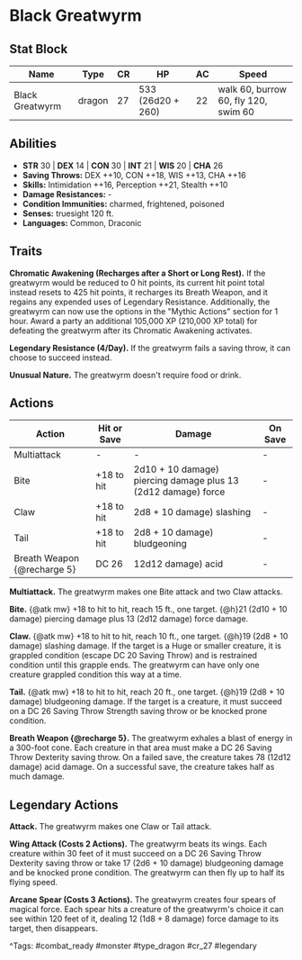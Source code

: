 # Black Greatwyrm

## Stat Block

| Name | Type | CR | HP | AC | Speed |
|------|------|----|----|----|-------|
| Black Greatwyrm | dragon | 27 | 533 (26d20 + 260) | 22 | walk 60, burrow 60, fly 120, swim 60 |

## Abilities

- **STR** 30 | **DEX** 14 | **CON** 30 | **INT** 21 | **WIS** 20 | **CHA** 26
- **Saving Throws:** DEX ++10, CON ++18, WIS ++13, CHA ++16  
- **Skills:** Intimidation ++16, Perception ++21, Stealth ++10  
- **Damage Resistances:** -  
- **Condition Immunities:** charmed, frightened, poisoned  
- **Senses:** truesight 120 ft.  
- **Languages:** Common, Draconic

## Traits

**Chromatic Awakening (Recharges after a Short or Long Rest).** If the greatwyrm would be reduced to 0 hit points, its current hit point total instead resets to 425 hit points, it recharges its Breath Weapon, and it regains any expended uses of Legendary Resistance. Additionally, the greatwyrm can now use the options in the "Mythic Actions" section for 1 hour. Award a party an additional 105,000 XP (210,000 XP total) for defeating the greatwyrm after its Chromatic Awakening activates.

**Legendary Resistance (4/Day).** If the greatwyrm fails a saving throw, it can choose to succeed instead.

**Unusual Nature.** The greatwyrm doesn't require food or drink.


## Actions

| Action | Hit or Save | Damage | On Save |
|--------|--------------|--------|----------|
| Multiattack | - | - | - |
| Bite | +18 to hit | 2d10 + 10 damage) piercing damage plus 13 (2d12 damage) force | - |
| Claw | +18 to hit | 2d8 + 10 damage) slashing | - |
| Tail | +18 to hit | 2d8 + 10 damage) bludgeoning | - |
| Breath Weapon {@recharge 5} | DC 26 | 12d12 damage) acid | - |

**Multiattack.** The greatwyrm makes one Bite attack and two Claw attacks.

**Bite.** {@atk mw} +18 to hit to hit, reach 15 ft., one target. {@h}21 (2d10 + 10 damage) piercing damage plus 13 (2d12 damage) force damage.

**Claw.** {@atk mw} +18 to hit to hit, reach 10 ft., one target. {@h}19 (2d8 + 10 damage) slashing damage. If the target is a Huge or smaller creature, it is grappled condition (escape DC 20 Saving Throw) and is restrained condition until this grapple ends. The greatwyrm can have only one creature grappled condition this way at a time.

**Tail.** {@atk mw} +18 to hit to hit, reach 20 ft., one target. {@h}19 (2d8 + 10 damage) bludgeoning damage. If the target is a creature, it must succeed on a DC 26 Saving Throw Strength saving throw or be knocked prone condition.

**Breath Weapon {@recharge 5}.** The greatwyrm exhales a blast of energy in a 300-foot cone. Each creature in that area must make a DC 26 Saving Throw Dexterity saving throw. On a failed save, the creature takes 78 (12d12 damage) acid damage. On a successful save, the creature takes half as much damage.

## Legendary Actions

**Attack.** The greatwyrm makes one Claw or Tail attack.

**Wing Attack (Costs 2 Actions).** The greatwyrm beats its wings. Each creature within 30 feet of it must succeed on a DC 26 Saving Throw Dexterity saving throw or take 17 (2d6 + 10 damage) bludgeoning damage and be knocked prone condition. The greatwyrm can then fly up to half its flying speed.

**Arcane Spear (Costs 3 Actions).** The greatwyrm creates four spears of magical force. Each spear hits a creature of the greatwyrm's choice it can see within 120 feet of it, dealing 12 (1d8 + 8 damage) force damage to its target, then disappears.



^Tags: #combat_ready #monster #type_dragon #cr_27 #legendary
